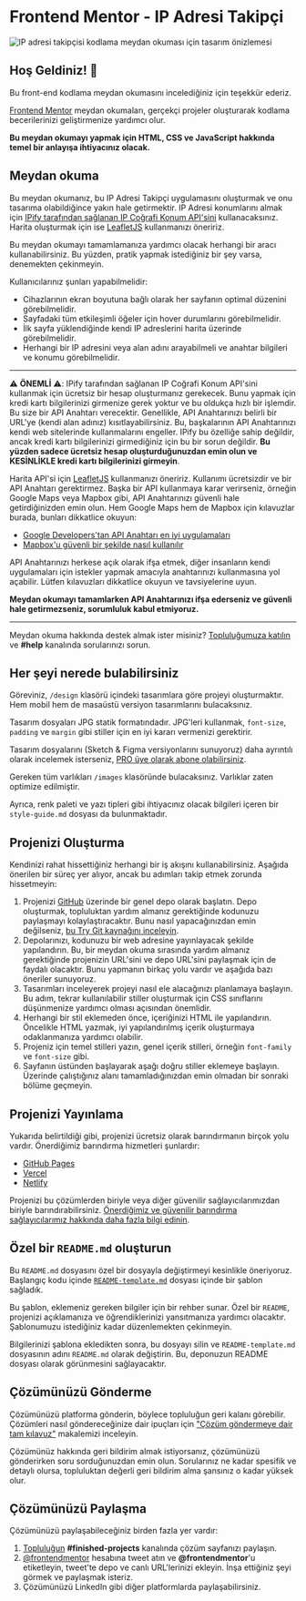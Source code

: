 # Frontend Mentor - IP Adresi Takipçi

![IP adresi takipçisi kodlama meydan okuması için tasarım önizlemesi](./design/desktop-preview.jpg)

## Hoş Geldiniz! 👋

Bu front-end kodlama meydan okumasını incelediğiniz için teşekkür ederiz.

[Frontend Mentor](https://www.frontendmentor.io) meydan okumaları, gerçekçi projeler oluşturarak kodlama becerilerinizi geliştirmenize yardımcı olur.

**Bu meydan okumayı yapmak için HTML, CSS ve JavaScript hakkında temel bir anlayışa ihtiyacınız olacak.**

## Meydan okuma

Bu meydan okumanız, bu IP Adresi Takipçi uygulamasını oluşturmak ve onu tasarıma olabildiğince yakın hale getirmektir. IP Adresi konumlarını almak için [IPify tarafından sağlanan IP Coğrafi Konum API'sini](https://geo.ipify.org/) kullanacaksınız. Harita oluşturmak için ise [LeafletJS](https://leafletjs.com/) kullanmanızı öneririz.

Bu meydan okumayı tamamlamanıza yardımcı olacak herhangi bir aracı kullanabilirsiniz. Bu yüzden, pratik yapmak istediğiniz bir şey varsa, denemekten çekinmeyin.

Kullanıcılarınız şunları yapabilmelidir:

- Cihazlarının ekran boyutuna bağlı olarak her sayfanın optimal düzenini görebilmelidir.
- Sayfadaki tüm etkileşimli öğeler için hover durumlarını görebilmelidir.
- İlk sayfa yüklendiğinde kendi IP adreslerini harita üzerinde görebilmelidir.
- Herhangi bir IP adresini veya alan adını arayabilmeli ve anahtar bilgileri ve konumu görebilmelidir.

---

⚠️ **ÖNEMLİ** ⚠️: IPify tarafından sağlanan IP Coğrafi Konum API'sini kullanmak için ücretsiz bir hesap oluşturmanız gerekecek. Bunu yapmak için kredi kartı bilgilerinizi girmenize gerek yoktur ve bu oldukça hızlı bir işlemdir. Bu size bir API Anahtarı verecektir. Genellikle, API Anahtarınızı belirli bir URL'ye (kendi alan adınız) kısıtlayabilirsiniz. Bu, başkalarının API Anahtarınızı kendi web sitelerinde kullanmalarını engeller. IPify bu özelliğe sahip değildir, ancak kredi kartı bilgilerinizi girmediğiniz için bu bir sorun değildir. **Bu yüzden sadece ücretsiz hesap oluşturduğunuzdan emin olun ve KESİNLİKLE kredi kartı bilgilerinizi girmeyin**.

Harita API'si için [LeafletJS](https://leafletjs.com/) kullanmanızı öneririz. Kullanımı ücretsizdir ve bir API Anahtarı gerektirmez. Başka bir API kullanmaya karar verirseniz, örneğin Google Maps veya Mapbox gibi, API Anahtarınızı güvenli hale getirdiğinizden emin olun. Hem Google Maps hem de Mapbox için kılavuzlar burada, bunları dikkatlice okuyun:

- [Google Developers'tan API Anahtarı en iyi uygulamaları](https://developers.google.com/maps/api-key-best-practices)
- [Mapbox'u güvenli bir şekilde nasıl kullanılır](https://docs.mapbox.com/help/troubleshooting/how-to-use-mapbox-securely/)

API Anahtarınızı herkese açık olarak ifşa etmek, diğer insanların kendi uygulamaları için istekler yapmak amacıyla anahtarınızı kullanmasına yol açabilir. Lütfen kılavuzları dikkatlice okuyun ve tavsiyelerine uyun.

**Meydan okumayı tamamlarken API Anahtarınızı ifşa ederseniz ve güvenli hale getirmezseniz, sorumluluk kabul etmiyoruz.**

---

Meydan okuma hakkında destek almak ister misiniz? [Topluluğumuza katılın](https://www.frontendmentor.io/community) ve **#help** kanalında sorularınızı sorun.

## Her şeyi nerede bulabilirsiniz

Göreviniz, `/design` klasörü içindeki tasarımlara göre projeyi oluşturmaktır. Hem mobil hem de masaüstü versiyon tasarımlarını bulacaksınız.

Tasarım dosyaları JPG statik formatındadır. JPG'leri kullanmak, `font-size`, `padding` ve `margin` gibi stiller için en iyi kararı vermenizi gerektirir.

Tasarım dosyalarını (Sketch & Figma versiyonlarını sunuyoruz) daha ayrıntılı olarak incelemek isterseniz, [PRO üye olarak abone olabilirsiniz](https://www.frontendmentor.io/pro).

Gereken tüm varlıkları `/images` klasöründe bulacaksınız. Varlıklar zaten optimize edilmiştir.

Ayrıca, renk paleti ve yazı tipleri gibi ihtiyacınız olacak bilgileri içeren bir `style-guide.md` dosyası da bulunmaktadır.

## Projenizi Oluşturma

Kendinizi rahat hissettiğiniz herhangi bir iş akışını kullanabilirsiniz. Aşağıda önerilen bir süreç yer alıyor, ancak bu adımları takip etmek zorunda hissetmeyin:

1. Projenizi [GitHub](https://github.com/) üzerinde bir genel depo olarak başlatın. Depo oluşturmak, topluluktan yardım almanız gerektiğinde kodunuzu paylaşmayı kolaylaştıracaktır. Bunu nasıl yapacağınızdan emin değilseniz, [bu Try Git kaynağını inceleyin](https://try.github.io/).
2. Depolarınızı, kodunuzu bir web adresine yayınlayacak şekilde yapılandırın. Bu, bir meydan okuma sırasında yardım almanız gerektiğinde projenizin URL'sini ve depo URL'sini paylaşmak için de faydalı olacaktır. Bunu yapmanın birkaç yolu vardır ve aşağıda bazı öneriler sunuyoruz.
3. Tasarımları inceleyerek projeyi nasıl ele alacağınızı planlamaya başlayın. Bu adım, tekrar kullanılabilir stiller oluşturmak için CSS sınıflarını düşünmenize yardımcı olması açısından önemlidir.
4. Herhangi bir stil eklemeden önce, içeriğinizi HTML ile yapılandırın. Öncelikle HTML yazmak, iyi yapılandırılmış içerik oluşturmaya odaklanmanıza yardımcı olabilir.
5. Projeniz için temel stilleri yazın, genel içerik stilleri, örneğin `font-family` ve `font-size` gibi.
6. Sayfanın üstünden başlayarak aşağı doğru stiller eklemeye başlayın. Üzerinde çalıştığınız alanı tamamladığınızdan emin olmadan bir sonraki bölüme geçmeyin.

## Projenizi Yayınlama

Yukarıda belirtildiği gibi, projenizi ücretsiz olarak barındırmanın birçok yolu vardır. Önerdiğimiz barındırma hizmetleri şunlardır:

- [GitHub Pages](https://pages.github.com/)
- [Vercel](https://vercel.com/)
- [Netlify](https://www.netlify.com/)

Projenizi bu çözümlerden biriyle veya diğer güvenilir sağlayıcılarımızdan biriyle barındırabilirsiniz. [Önerdiğimiz ve güvenilir barındırma sağlayıcılarımız hakkında daha fazla bilgi edinin](https://medium.com/frontend-mentor/frontend-mentor-trusted-hosting-providers-bf000dfebe).

## Özel bir `README.md` oluşturun

Bu `README.md` dosyasını özel bir dosyayla değiştirmeyi kesinlikle öneriyoruz. Başlangıç kodu içinde [`README-template.md`](./README-template.md) dosyası içinde bir şablon sağladık.

Bu şablon, eklemeniz gereken bilgiler için bir rehber sunar. Özel bir `README`, projenizi açıklamanıza ve öğrendiklerinizi yansıtmanıza yardımcı olacaktır. Şablonumuzu istediğiniz kadar düzenlemekten çekinmeyin.

Bilgilerinizi şablona ekledikten sonra, bu dosyayı silin ve `README-template.md` dosyasının adını `README.md` olarak değiştirin. Bu, deponuzun README dosyası olarak görünmesini sağlayacaktır.

## Çözümünüzü Gönderme

Çözümünüzü platforma gönderin, böylece topluluğun geri kalanı görebilir. Çözümleri nasıl göndereceğinize dair ipuçları için ["Çözüm göndermeye dair tam kılavuz"](https://medium.com/frontend-mentor/a-complete-guide-to-submitting-solutions-on-frontend-mentor-ac6384162248) makalemizi inceleyin.

Çözümünüz hakkında geri bildirim almak istiyorsanız, çözümünüzü gönderirken soru sorduğunuzdan emin olun. Sorularınız ne kadar spesifik ve detaylı olursa, topluluktan değerli geri bildirim alma şansınız o kadar yüksek olur.

## Çözümünüzü Paylaşma

Çözümünüzü paylaşabileceğiniz birden fazla yer vardır:

1. [Topluluğun](https://www.frontendmentor.io/community) **#finished-projects** kanalında çözüm sayfanızı paylaşın.
2. [@frontendmentor](https://twitter.com/frontendmentor) hesabına tweet atın ve **@frontendmentor**'u etiketleyin, tweet'te depo ve canlı URL'lerinizi ekleyin. İnşa ettiğiniz şeyi görmek ve paylaşmak isteriz.
3. Çözümünüzü LinkedIn gibi diğer platformlarda paylaşabilirsiniz.
